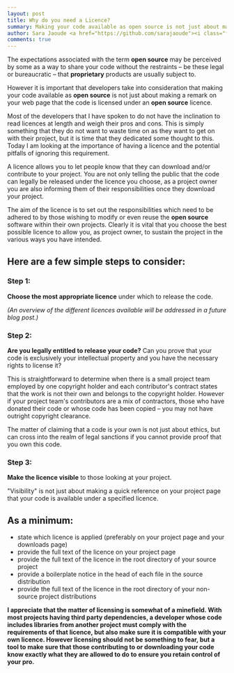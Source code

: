 ```yaml
---
layout: post
title: Why do you need a Licence?
summary: Making your code available as open source is not just about making a remark on your web page
author: Sara Jaoude <a href="https://github.com/sarajaoude"><i class="fa fa-github-square"></i></a> AKA LadyLaw2Geek
comments: true
---
```


The expectations associated with the term **open source** may be perceived by some as a way to share your code without the restraints – be these legal or bureaucratic – that **proprietary** products are usually subject to.

However it is important that developers take into consideration that making your code available as **open source** is not just about making a remark on your web page that the code is licensed under an **open source** licence.

Most of the developers that I have spoken to do not have the inclination to read licences at length and weigh their pros and cons. This is simply something that they do not want to waste time on as they want to get on with their project, but it is time that they dedicated some thought to this. Today I am looking at the importance of having a licence and the potential pitfalls of ignoring this requirement.

A licence allows you to let people know that they can download and/or contribute to your project. You are not only telling the public that the code can legally be released under the licence you choose, as a project owner you are also informing them of their responsibilities once they download your project.

The aim of the licence is to set out the responsibilities which need to be adhered to by those wishing to modify or even reuse the **open source** software within their own projects. Clearly it is vital that you choose the best possible licence to allow you, as project owner, to sustain the project in the various ways you have intended.

## Here are a few simple steps to consider:

### Step 1:

**Choose the most appropriate licence** under which to release the code.

*(An overview of the different licences available will be addressed in a future blog post.)*

###  Step 2:

**Are you legally entitled to release your code?** Can you prove that your code is exclusively your intellectual property and you have the necessary rights to license it?

This is straightforward to determine when there is a small project team employed by one copyright holder and each contributor's contract states that the work is not their own and belongs to the copyright holder. However if your project team's contributors are a mix of contractors, those who have donated their code or whose code has been copied – you may not have outright copyright clearance.

The matter of claiming that a code is your own is not just about ethics, but can cross into the realm of legal sanctions if you cannot provide proof that you own this code.

### Step 3:

**Make the licence visible** to those looking at your project.

"Visibility" is not just about making a quick reference on your project page that your code is available under a specified licence.

## As a minimum:

* state which licence is applied (preferably on your project page and your downloads page)
* provide the full text of the licence on your project page
* provide the full text of the licence in the root directory of your source project
* provide a boilerplate notice in the head of each file in the source distribution
* provide the full text of the licence in the root directory of your non-source project distributions


**I appreciate that the matter of licensing is somewhat of a minefield. With most projects having third party dependencies, a developer whose code includes libraries from another project must comply with the requirements of that licence, but also make sure it is compatible with your own licence. However licensing should not be something to fear, but a tool to make sure that those contributing to or downloading your code know exactly what they are allowed to do to ensure you retain control of your pro.**
